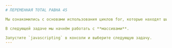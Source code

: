 ```yaml
---
# ПЕРЕМЕННАЯ TOTAL РАВНА 45

Мы ознакомились с основами использования циклов for, которые находят широкое применение при работе с различными типами данных, в особенности с такими как строки и массивы.

В следующей задаче мы начнём работать с **массивами**.

Запустите `javascripting` в консоли и выберите следующую задачу.
---
```

